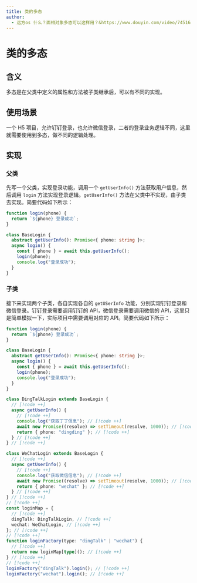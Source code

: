 ```yaml
---
title: 类的多态
author:
  - 远方os 什么？面相对象多态可以这样用？&https://www.douyin.com/video/7451645225144962367
---
```


# 类的多态

## 含义

多态是在父类中定义的属性和方法被子类继承后，可以有不同的实现。

## 使用场景

一个 H5 项目，允许钉钉登录，也允许微信登录，二者的登录业务逻辑不同，这里就需要使用到多态，做不同的逻辑处理。

## 实现

### 父类

先写一个父类，实现登录功能，调用一个 `getUserInfo()` 方法获取用户信息，然后调用 `login` 方法实现登录逻辑。`getUserInfo()` 方法在父类中不实现，由子类去实现。简要代码如下所示：

```ts [父类.ts]
function login(phone) {
  return `${phone} 登录成功`;
}

class BaseLogin {
  abstract getUserInfo(): Promise<{ phone: string }>;
  async login() {
    const { phone } = await this.getUserInfo();
    login(phone);
    console.log("登录成功");
  }
}
```

### 子类

接下来实现两个子类，各自实现各自的 `getUSerInfo` 功能，分别实现钉钉登录和微信登录。钉钉登录需要调用钉钉的 API，微信登录需要调用微信的 API，这里只是简单模拟一下，实际项目中需要调用对应的 API。简要代码如下所示：

```ts [子类.ts]
function login(phone) {
  return `${phone} 登录成功`;
}

class BaseLogin {
  abstract getUserInfo(): Promise<{ phone: string }>;
  async login() {
    const { phone } = await this.getUserInfo();
    login(phone);
    console.log("登录成功");
  }
}

class DingTalkLogin extends BaseLogin {
  // [!code ++]
  async getUserInfo() {
    // [!code ++]
    console.log("获取丁丁信息"); // [!code ++]
    await new Promise((resolve) => setTimeout(resolve, 1000)); // [!code ++]
    return { phone: "dingding" }; // [!code ++]
  } // [!code ++]
} // [!code ++]

class WeChatLogin extends BaseLogin {
  // [!code ++]
  async getUserInfo() {
    // [!code ++]
    console.log("获取微信信息"); // [!code ++]
    await new Promise((resolve) => setTimeout(resolve, 1000)); // [!code ++]
    return { phone: "wechat" }; // [!code ++]
  } // [!code ++]
} // [!code ++]
// [!code ++]
const loginMap = {
  // [!code ++]
  dingTalk: DingTalkLogin, // [!code ++]
  wechat: WeChatLogin, // [!code ++]
}; // [!code ++]
// [!code ++]
function loginFactory(type: "dingTalk" | "wechat") {
  // [!code ++]
  return new loginMap[type](); // [!code ++]
} // [!code ++]
// [!code ++]
loginFactory("dingTalk").login(); // [!code ++]
loginFactory("wechat").login(); // [!code ++]
```
